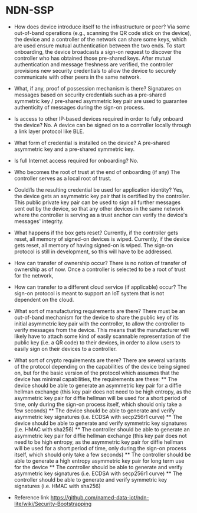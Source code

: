 
# NDN-SSP

* How does device introduce itself to the infrastructure or peer?
  Via some out-of-band operations (e.g., scanning the QR code stick on the device), the device and a controller of the network can share some keys, which are used ensure mutual authentication between the two ends. To start onboarding, the device broadcasts a sign-on request to discover the controller who has obtained those pre-shared keys. After mutual authentication and message freshness are verified, the controller provisions new security credentials to allow the device to securely communicate with other peers in the same network.

* What, if any, proof of possession mechanism is there?
  Signatures on messages based on security credentials such as a pre-shared symmetric key / pre-shared asymmetric key pair are used to guarantee authenticity of messages during the sign-on process.

* Is access to other IP-based devices required in order to fully onboard the device?
  No. A device can be signed on to a controller locally through a link layer protocol like BLE.

* What form of credential is installed on the device?
  A pre-shared asymmetric key and a pre-shared symmetric key.

* Is full Internet access required for onboarding?
  No.

* Who becomes the root of trust at the end of onboarding (if any)
  The controller serves as a local root of trust.

* Could/Is the resulting credential be used for application identity?
  Yes, the device gets an asymmetric key pair that is certified by the controller. This public private key pair can be used to sign all further messages sent out by the device, so that any other devices in the same network where the controller is serving as a trust anchor can verify the device's messages' integrity.

* What happens if the box gets reset?
  Currently, if the controller gets reset, all memory of signed-on devices is wiped. Currently, if the device gets reset, all memory of having signed-on is wiped. The sign-on protocol is still in development, so this will have to be addressed.

* How can transfer of ownership occur?
  There is no notion of transfer of ownership as of now. Once a controller is selected to be a root of trust for the network, 

* How can transfer to a different cloud service (if applicable) occur?
  The sign-on protocol is meant to support an IoT system that is not dependent on the cloud.

* What sort of manufacturing requirements are there?
  There must be an out-of-band mechanism for the device to share the public key of its initial asymmetric key pair with the controller, to allow the controller to verify messages from the device. This means that the manufacturer will likely have to attach some kind of easily scannable representation of the public key (i.e. a QR code) to their devices, in order to allow users to easily sign on their devices to a controller.

* What sort of crypto requirements are there?
  There are several variants of the protocol depending on the capabilities of the device being signed on, but for the basic version of the protocol which assumes that the device has minimal capabilities, the requirements are these:
  ** The device should be able to generate an asymmetric key pair for a diffie hellman exchange (this key pair does not need to be high entropy, as the asymmetric key pair for diffie hellman will be used for a short period of time, only during the sign-on process itself, which should only take a few seconds)
  ** The device should be able to generate and verify asymmetric key signatures (i.e. ECDSA with secp256r1 curve)
  ** The device should be able to generate and verify symmetric key signatures (i.e. HMAC with sha256)
  ** The controller should be able to generate an asymmetric key pair for diffie hellman exchange (this key pair does not need to be high entropy, as the asymmetric key pair for diffie hellman will be used for a short period of time, only during the sign-on process itself, which should only take a few seconds)
  ** The controller should be able to generate a high entropy asymmetric key pair for long term use for the device
  ** The controller should be able to generate and verify asymmetric key signatures (i.e. ECDSA with secp256r1 curve)
  ** The controller should be able to generate and verify symmetric key signatures (i.e. HMAC with sha256)

* Reference link
https://github.com/named-data-iot/ndn-lite/wiki/Security-Bootstrapping
